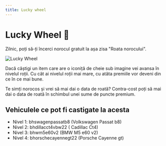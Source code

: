 ```yaml
---
title: Lucky wheel
---
```


# Lucky Wheel 🛞
Zilnic, poți să-ți încerci norocul gratuit la așa zisa "Roata norocului".

![Lucky Wheel](https://i.imgur.com/AgTYHlo.png "Lucky wheel")

Dacă câștigi un item care are o iconiță de cheie sub imagine vei avansa în nivelul roții. Cu cât ai nivelul roții mai mare, cu atâta premiile vor deveni din ce în ce mai bune.

Te simți norocos și vrei să mai dai o data de roată? Contra-cost poți să mai dai o data de roată în schimbul unei sume de puncte premium.

## Vehiculele ce pot fi castigate la acesta

- Nivel 1: bhswagenpassatb8 (Volkswagen Passat b8)
- Nivel 2: bhdillacct4vbw22 ( Cadillac Ct4)
- Nivel 3: bhwm5e60v2 (BMW M5 e60 v2) 
- Nivel 4: bhorschecayennegt22 (Porsche Cayenne gt) 

